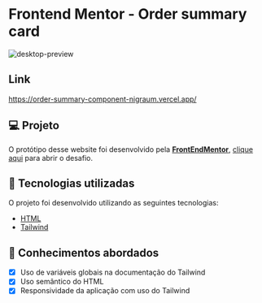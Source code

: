 # Frontend Mentor - Order summary card
![desktop-preview](https://user-images.githubusercontent.com/102248990/181608023-c0854c81-70ec-4e8a-8908-fbe867533aba.jpg)

## Link
https://order-summary-component-nigraum.vercel.app/

## 💻 Projeto

O protótipo desse website foi desenvolvido pela [**FrontEndMentor**](https://www.frontendmentor.io/), [clique aqui](https://www.frontendmentor.io/challenges/huddle-landing-page-with-a-single-introductory-section-B_2Wvxgi0/hub/huddle-landing-page-with-a-single-introductory-section-a99WFQX_Zg) para abrir o desafio.

## 🚀 Tecnologias utilizadas

O projeto foi desenvolvido utilizando as seguintes tecnologias:

- [HTML](https://html.com/)
- [Tailwind](https://tailwindcss.com/)

## 📝 Conhecimentos abordados

- [x] Uso de variáveis globais na documentação do Tailwind
- [x] Uso semântico do HTML
- [x] Responsividade da aplicação com uso do Tailwind
